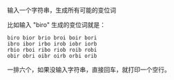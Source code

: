 输入一个字符串，生成所有可能的变位词

比如输入 "biro" 生成的变位词就是：

    biro bior brio broi boir bori
    ibro ibor irbo irob iobr iorb
    rbio rboi ribo riob roib robi
    obir obri oibr oirb orbi orib
    
一排六个，如果没输入字符串，直接回车，就打印一个空行。